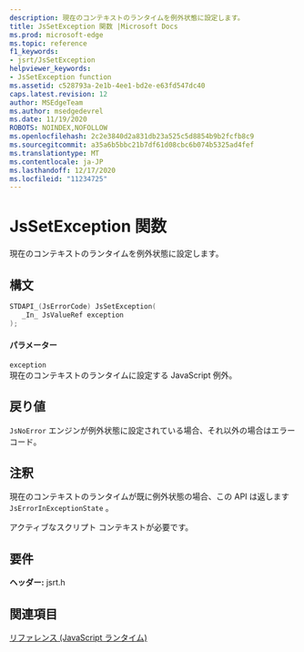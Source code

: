 ```yaml
---
description: 現在のコンテキストのランタイムを例外状態に設定します。
title: JsSetException 関数 |Microsoft Docs
ms.prod: microsoft-edge
ms.topic: reference
f1_keywords:
- jsrt/JsSetException
helpviewer_keywords:
- JsSetException function
ms.assetid: c528793a-2e1b-4ee1-bd2e-e63fd547dc40
caps.latest.revision: 12
author: MSEdgeTeam
ms.author: msedgedevrel
ms.date: 11/19/2020
ROBOTS: NOINDEX,NOFOLLOW
ms.openlocfilehash: 2c2e3840d2a831db23a525c5d8854b9b2fcfb8c9
ms.sourcegitcommit: a35a6b5bbc21b7df61d08cbc6b074b5325ad4fef
ms.translationtype: MT
ms.contentlocale: ja-JP
ms.lasthandoff: 12/17/2020
ms.locfileid: "11234725"
---
```

# JsSetException 関数

現在のコンテキストのランタイムを例外状態に設定します。  
  
## 構文  
  
```cpp  
STDAPI_(JsErrorCode) JsSetException(  
   _In_ JsValueRef exception  
);  
```  
  
#### パラメーター  
 `exception`  
 現在のコンテキストのランタイムに設定する JavaScript 例外。  
  
## 戻り値  
 `JsNoError` エンジンが例外状態に設定されている場合、それ以外の場合はエラー コード。  
  
## 注釈  
 現在のコンテキストのランタイムが既に例外状態の場合、この API は返します `JsErrorInExceptionState` 。  
  
 アクティブなスクリプト コンテキストが必要です。  
  
## 要件  
 **ヘッダー:** jsrt.h  
  
## 関連項目  
 [リファレンス (JavaScript ランタイム)](../chakra-hosting/reference-javascript-runtime.md)
